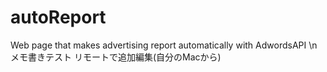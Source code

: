 # autoReport
Web page that makes advertising report automatically with AdwordsAPI  \n
メモ書きテスト
リモートで追加編集(自分のMacから)
